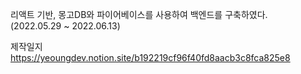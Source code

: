 리액트 기반, 몽고DB와 파이어베이스를 사용하여 백엔드를 구축하였다.<br/>
(2022.05.29 ~ 2022.06.13)<br/>

제작일지<br/>
https://yeoungdev.notion.site/b192219cf96f40fd8aacb3c8fca825e8
